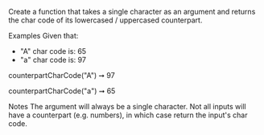Create a function that takes a single character as an argument and returns the char code of its lowercased / uppercased counterpart.

Examples
Given that:
  - "A" char code is: 65
  - "a" char code is: 97

counterpartCharCode("A") ➞ 97

counterpartCharCode("a") ➞ 65

Notes
The argument will always be a single character.
Not all inputs will have a counterpart (e.g. numbers), in which case return the input's char code.